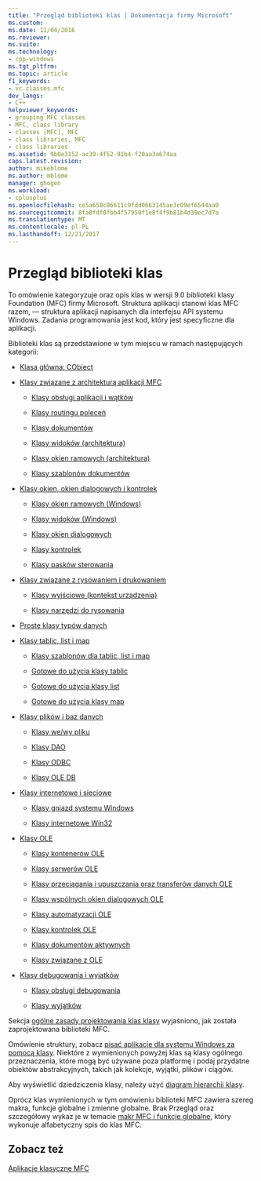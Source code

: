 ```yaml
---
title: "Przegląd biblioteki klas | Dokumentacja firmy Microsoft"
ms.custom: 
ms.date: 11/04/2016
ms.reviewer: 
ms.suite: 
ms.technology:
- cpp-windows
ms.tgt_pltfrm: 
ms.topic: article
f1_keywords:
- vc.classes.mfc
dev_langs:
- C++
helpviewer_keywords:
- grouping MFC classes
- MFC, class library
- classes [MFC], MFC
- class libraries, MFC
- class libraries
ms.assetid: 9b0e3152-ac39-4f52-91b4-f20aa3a674aa
caps.latest.revision: 
author: mikeblome
ms.author: mblome
manager: ghogen
ms.workload:
- cplusplus
ms.openlocfilehash: ce5a658c86611c9fdd0663145ae3c09ef6544aa0
ms.sourcegitcommit: 8fa8fdf0fbb4f57950f1e8f4f9b81b4d39ec7d7a
ms.translationtype: MT
ms.contentlocale: pl-PL
ms.lasthandoff: 12/21/2017
---
```

# <a name="class-library-overview"></a>Przegląd biblioteki klas
To omówienie kategoryzuje oraz opis klas w wersji 9.0 biblioteki klasy Foundation (MFC) firmy Microsoft. Struktura aplikacji stanowi klas MFC razem, — struktura aplikacji napisanych dla interfejsu API systemu Windows. Zadania programowania jest kod, który jest specyficzne dla aplikacji.  
  
 Biblioteki klas są przedstawione w tym miejscu w ramach następujących kategorii:  
  
-   [Klasa główna: CObject](../mfc/root-class-cobject.md)  
  
-   [Klasy związane z architekturą aplikacji MFC](../mfc/mfc-application-architecture-classes.md)  
  
    -   [Klasy obsługi aplikacji i wątków](../mfc/application-and-thread-support-classes.md)  
  
    -   [Klasy routingu poleceń](../mfc/command-routing-classes.md)  
  
    -   [Klasy dokumentów](../mfc/document-classes.md)  
  
    -   [Klasy widoków (architektura)](../mfc/view-classes-architecture.md)  
  
    -   [Klasy okien ramowych (architektura)](../mfc/frame-window-classes-architecture.md)  
  
    -   [Klasy szablonów dokumentów](../mfc/document-template-classes.md)  
  
-   [Klasy okien, okien dialogowych i kontrolek](../mfc/window-dialog-and-control-classes.md)  
  
    -   [Klasy okien ramowych (Windows)](../mfc/frame-window-classes-windows.md)  
  
    -   [Klasy widoków (Windows)](../mfc/view-classes-windows.md)  
  
    -   [Klasy okien dialogowych](../mfc/dialog-box-classes.md)  
  
    -   [Klasy kontrolek](../mfc/control-classes.md)  
  
    -   [Klasy pasków sterowania](../mfc/control-bar-classes.md)  
  
-   [Klasy związane z rysowaniem i drukowaniem](../mfc/drawing-and-printing-classes.md)  
  
    -   [Klasy wyjściowe (kontekst urządzenia)](../mfc/output-device-context-classes.md)  
  
    -   [Klasy narzędzi do rysowania](../mfc/drawing-tool-classes.md)  
  
-   [Proste klasy typów danych](../mfc/simple-data-type-classes.md)  
  
-   [Klasy tablic, list i map](../mfc/array-list-and-map-classes.md)  
  
    -   [Klasy szablonów dla tablic, list i map](../mfc/template-classes-for-arrays-lists-and-maps.md)  
  
    -   [Gotowe do użycia klasy tablic](../mfc/ready-to-use-array-classes.md)  
  
    -   [Gotowe do użycia klasy list](../mfc/ready-to-use-list-classes.md)  
  
    -   [Gotowe do użycia klasy map](../mfc/ready-to-use-map-classes.md)  
  
-   [Klasy plików i baz danych](../mfc/file-and-database-classes.md)  
  
    -   [Klasy we/wy pliku](../mfc/file-i-o-classes.md)  
  
    -   [Klasy DAO](../mfc/dao-classes.md)  
  
    -   [Klasy ODBC](../mfc/odbc-classes.md)  
  
    -   [Klasy OLE DB](../mfc/ole-db-classes.md)  
  
-   [Klasy internetowe i sieciowe](../mfc/internet-and-networking-classes.md)  
  
    -   [Klasy gniazd systemu Windows](../mfc/windows-sockets-classes.md)  
  
    -   [Klasy internetowe Win32](../mfc/win32-internet-classes.md)  
  
-   [Klasy OLE](../mfc/ole-classes.md)  
  
    -   [Klasy kontenerów OLE](../mfc/ole-container-classes.md)  
  
    -   [Klasy serwerów OLE](../mfc/ole-server-classes.md)  
  
    -   [Klasy przeciągania i upuszczania oraz transferów danych OLE](../mfc/ole-drag-and-drop-and-data-transfer-classes.md)  
  
    -   [Klasy wspólnych okien dialogowych OLE](../mfc/ole-common-dialog-classes.md)  
  
    -   [Klasy automatyzacji OLE](../mfc/ole-automation-classes.md)  
  
    -   [Klasy kontrolek OLE](../mfc/ole-control-classes.md)  
  
    -   [Klasy dokumentów aktywnych](../mfc/active-document-classes.md)  
  
    -   [Klasy związane z OLE](../mfc/ole-related-classes.md)  
  
-   [Klasy debugowania i wyjątków](../mfc/debugging-and-exception-classes.md)  
  
    -   [Klasy obsługi debugowania](../mfc/debugging-support-classes.md)  
  
    -   [Klasy wyjątków](../mfc/exception-classes.md)  
  
 Sekcja [ogólne zasady projektowania klas klasy](../mfc/general-class-design-philosophy.md) wyjaśniono, jak została zaprojektowana biblioteki MFC.  
  
 Omówienie struktury, zobacz [pisać aplikacje dla systemu Windows za pomocą klasy](../mfc/using-the-classes-to-write-applications-for-windows.md). Niektóre z wymienionych powyżej klas są klasy ogólnego przeznaczenia, które mogą być używane poza platformę i podaj przydatne obiektów abstrakcyjnych, takich jak kolekcje, wyjątki, plików i ciągów.  
  
 Aby wyświetlić dziedziczenia klasy, należy użyć [diagram hierarchii klasy](../mfc/hierarchy-chart.md).  
  
 Oprócz klas wymienionych w tym omówieniu biblioteki MFC zawiera szereg makra, funkcje globalne i zmienne globalne. Brak Przegląd oraz szczegółowy wykaz je w temacie [makr MFC i funkcje globalne](../mfc/reference/mfc-macros-and-globals.md), który wykonuje alfabetyczny spis do klas MFC.  
  
## <a name="see-also"></a>Zobacz też  
 [Aplikacje klasyczne MFC](../mfc/mfc-desktop-applications.md)

